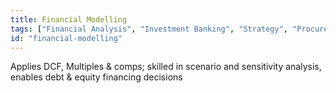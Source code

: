 ```yaml
---
title: Financial Modelling
tags: ["Financial Analysis", "Investment Banking", "Strategy", "Procurement"]
id: "financial-modelling"
---
```


Applies DCF, Multiples & comps; skilled in scenario and sensitivity analysis, enables debt & equity financing decisions
